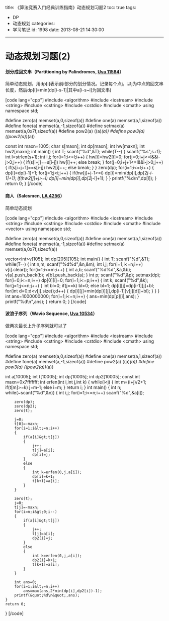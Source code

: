 title: 《算法竞赛入门经典训练指南》动态规划习题2
toc: true
tags:
  - DP
  - 动态规划
categories:
  - 学习笔记
id: 1998
date: 2013-08-21 14:30:00
---

# 动态规划习题(2)

#### 划分成回文串（Partitioning by Palindromes, [Uva 11584](http://uva.onlinejudge.org/index.php?option=com_onlinejudge&Itemid=8&page=show_problem&problem=2631 "11584 - Partitioning by Palindromes")）

简单动态规划，用dp[i]表示前i部分的划分情况。记录每个点j，以j为中点的回文串长度，然后dp[i]=min(dp[i-s-1]|其中a[i-s~i]为回文串)

[code lang="cpp"]
#include &lt;algorithm&gt;
#include &lt;iostream&gt;
#include &lt;string&gt;
#include &lt;cstring&gt;
#include &lt;cstdio&gt;
#include &lt;cmath&gt;
using namespace std;

#define zero(a) memset(a,0,sizeof(a))
#define one(a) memset(a,1,sizeof(a))
#define fone(a) memset(a,-1,sizeof(a))
#define setmax(a) memset(a,0x7f,sizeof(a))
#define pow2(a) ((a)*(a))
#define pow3(a) ((pow2(a))*(a))

const int maxn=1005;
char s[maxn];
int dp[maxn];
int hw[maxn];
int hw2[maxn];
int main()
{
	int T;
	scanf(&quot;%d&quot;,&amp;T);
	while(T--)
	{
		scanf(&quot;%s&quot;,s+1);
		int l=strlen(s+1);
		int i,j;
		for(i=1;i&lt;=l;i++)
		{
			hw[i]=hw2[i]=0;
			for(j=0;i+j&lt;=l&amp;&amp;i-j&gt;0;j++)
			{
				if(s[i+j]==s[i-j])
					hw[i]++;
				else
					break;
			}
			for(j=0;i+j+1&lt;=l&amp;&amp;i-j&gt;0;j++)
			{
				if(s[i+j+1]==s[i-j])
					hw2[i]++;
				else
					break;
			}
		}
		zero(dp);
		for(i=1;i&lt;=l;i++)
		{
			dp[i]=dp[i-1]+1;
			for(j=1;j&lt;i;j++)
			{
				if(hw[j]+j-1&gt;=i)
					dp[i]=min(dp[i],dp[2*j-i-1]+1);
				if(hw2[j]+j&gt;=i)
					dp[i]=min(dp[i],dp[2*j-i]+1);
			}
		}
		printf(&quot;%d\n&quot;,dp[l]);
	}
    return 0;
}
[/code]
<!--more-->

#### 商人（Salesmen, [LA 4256](https://icpcarchive.ecs.baylor.edu/index.php?option=com_onlinejudge&Itemid=8&page=show_problem&problem=2257 "4256 - Salesmen")）

简单动态规划

[code lang="cpp"]
#include &lt;algorithm&gt;
#include &lt;iostream&gt;
#include &lt;string&gt;
#include &lt;cstring&gt;
#include &lt;cstdio&gt;
#include &lt;cmath&gt;
#include &lt;vector&gt;
using namespace std;

#define zero(a) memset(a,0,sizeof(a))
#define one(a) memset(a,1,sizeof(a))
#define fone(a) memset(a,-1,sizeof(a))
#define setmax(a) memset(a,0x7f,sizeof(a))

vector&lt;int&gt;v[105];
int dp[205][105];
int main()
{
	int T;
	scanf(&quot;%d&quot;,&amp;T);
	while(T--)
	{
		int n,m;
		scanf(&quot;%d%d&quot;,&amp;n,&amp;m);
		int i,j;
		for(i=1;i&lt;=n;i++)
			v[i].clear();
		for(i=1;i&lt;=m;i++)
		{
			int a,b;
			scanf(&quot;%d%d&quot;,&amp;a,&amp;b);
			v[a].push_back(b);
			v[b].push_back(a);
		}
		int p;
		scanf(&quot;%d&quot;,&amp;p);
		setmax(dp);
		for(i=0;i&lt;=n;i++)
			dp[0][i]=0;
		for(i=1;i&lt;=p;i++)
		{
			int k;
			scanf(&quot;%d&quot;,&amp;k);
			for(j=1;j&lt;=n;j++)
			{
				int bl=0;
				if(j==k)
					bl=0;
				else
					bl=1;
				dp[i][j]=dp[i-1][j]+bl;
				for(int d=0;d&lt;v[j].size();d++)
				{
					dp[i][j]=min(dp[i][j],dp[i-1][v[j][d]]+bl);
				}
			}
		}
		int ans=1000000000;
		for(i=1;i&lt;=n;i++)
		{
			ans=min(dp[p][i],ans);
		}
		printf(&quot;%d\n&quot;,ans);
	}
    return 0;
}
[/code]

#### 波浪子序列（Wavio Sequence, [Uva 10534](http://uva.onlinejudge.org/index.php?option=com_onlinejudge&Itemid=8&page=show_problem&problem=1475 "10534 - Wavio Sequence")）

做两次最长上升子序列就可以了

[code lang="cpp"]
#include &lt;algorithm&gt;
#include &lt;iostream&gt;
#include &lt;string&gt;
#include &lt;cstring&gt;
#include &lt;cstdio&gt;
#include &lt;cmath&gt;
using namespace std;

#define zero(a) memset(a,0,sizeof(a))
#define one(a) memset(a,1,sizeof(a))
#define fone(a) memset(a,-1,sizeof(a))
#define pow2(a) ((a)*(a))
#define pow3(a) ((pow2(a))*(a))

int a[10005];
int t[10005];
int dp[10005];
int dp2[10005];
const int maxn=0x7fffffff;
int erfen(int i,int j,int k)
{
	while(i&lt;j)
	{
		int m=(i+j)/2+1;
		if(t[m]&gt;=k)
			j=m-1;
		else
			i=m;
	}
	return i;
}
int main()
{
	int n;
	while(~scanf(&quot;%d&quot;,&amp;n))
	{
		int i,j;
		for(i=1;i&lt;=n;i++)
			scanf(&quot;%d&quot;,&amp;a[i]);

		zero(dp);
		zero(dp2);
		zero(t);

		j=0;
		t[0]=-maxn;
		for(i=1;i&lt;=n;i++)
		{
			if(a[i]&gt;t[j])
			{
				j++;
				t[j]=a[i];
				dp[i]=j;
			}
			else
			{
				int k=erfen(0,j,a[i]);
				dp[i]=k+1;
				t[k+1]=a[i];
			}
		}

		zero(t);
		j=0;
		t[j]=-maxn;
		for(i=n;i&gt;0;i--)
		{
			if(a[i]&gt;t[j])
			{
				j++;
				t[j]=a[i];
				dp2[i]=j;
			}
			else
			{
				int k=erfen(0,j,a[i]);
				dp2[i]=k+1;
				t[k+1]=a[i];
			}
		}

		int ans=0;
		for(i=1;i&lt;=n;i++)
			ans=max(ans,2*min(dp[i],dp2[i])-1);
		printf(&quot;%d\n&quot;,ans);
	}
    return 0;
}
[/code]